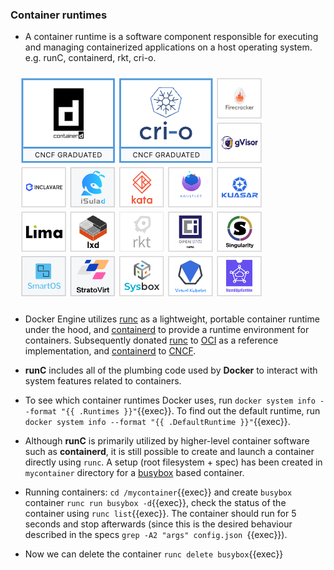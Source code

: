 
### Container runtimes

* A container runtime is a software component responsible for executing and managing containerized applications on a host operating system. e.g. runC, containerd, rkt, cri-o.

![Scan results](./assets/container_runtimes.png)


* Docker Engine utilizes [runc](https://github.com/opencontainers/runc) as a lightweight, portable container runtime under the hood, and [containerd](https://containerd.io/) to provide a runtime environment for containers. Subsequently donated [runc](https://github.com/opencontainers/runc) to [OCI](https://opencontainers.org/about/overview/) as a reference implementation, and [containerd](https://containerd.io/) to [CNCF](https://www.cncf.io/projects/containerd/).

* **runC** includes all of the plumbing code used by **Docker** to interact with system features related to containers. 

* To see which container runtimes Docker uses, run `docker system info --format "{{ .Runtimes }}"`{{exec}}. To find out the default runtime, run `docker system info --format "{{ .DefaultRuntime }}"`{{exec}}.


* Although **runC** is primarily utilized by higher-level container software such as **containerd**, it is still possible to create and launch a container directly using `runc`. A setup (root filesystem + spec) has been created in `mycontainer` directory for a [busybox](https://hub.docker.com/_/busybox) based container.

* Running containers: `cd /mycontainer`{{exec}} and create `busybox` container `runc run busybox -d`{{exec}}, check the status of the container using `runc list`{{exec}}. The container should run for 5 seconds and stop afterwards (since this is the desired behaviour described in the specs `grep -A2 "args" config.json `{{exec}}).

* Now we can delete the container `runc delete busybox`{{exec}}